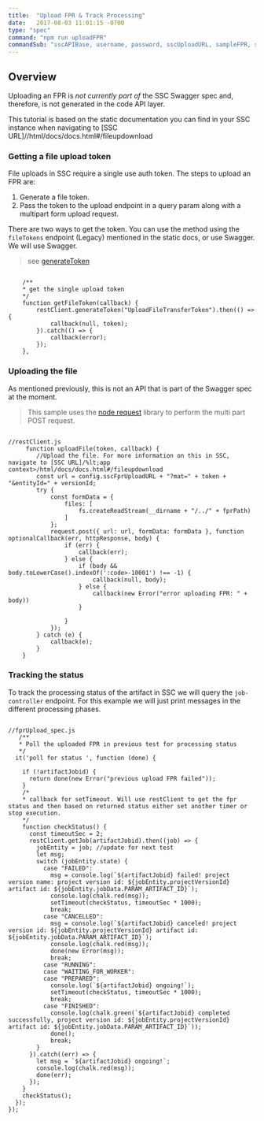```yaml
---
title:  "Upload FPR & Track Processing"
date:   2017-08-03 11:01:15 -0700
type: "spec"
command: "npm run uploadFPR"
commandSub: "sscAPIBase, username, password, sscUploadURL, sampleFPR, sampleFPRVersionId"
---
```

## Overview
Uploading an FPR is *not currently part of* the SSC Swagger spec and, therefore, is not generated in the code API layer.

This tutorial is based on the static documentation you can find in your SSC instance when navigating to 
[SSC URL]/<app context>/html/docs/docs.html#/fileupdownload

### Getting a file upload token
File uploads in SSC require a single use auth token. The steps to upload an FPR are:
1. Generate a file token.
2. Pass the token to the upload endpoint in a query param along with a multipart form upload request.

There are two ways to get the token. You can use the method using the ```fileTokens``` endpoint (Legacy) mentioned in the static docs, or use Swagger.
We will use Swagger.
> see [generateToken](#/2017/08/03/generateToken)
<pre><code class="javascript">
    /**
    * get the single upload token
    */
    function getFileToken(callback) {
        restClient.generateToken("UploadFileTransferToken").then(() => {
            callback(null, token);
        }).catch(() => {
            callback(error);
        });
    },
</code></pre>

### Uploading the file
As mentioned previously, this is not an API that is part of the Swagger spec at the moment.

> This sample uses the [node request](https://github.com/request/request) library to perform the multi part POST request.

<pre><code class="javascript">
//restClient.js
     function uploadFile(token, callback) {
        //Upload the file. For more information on this in SSC, navigate to [SSC URL]/%lt;app context&gt;/html/docs/docs.html#/fileupdownload
        const url = config.sscFprUploadURL + "?mat=" + token + "&amp;entityId=" + versionId;
        try {
            const formData = {
                files: [
                    fs.createReadStream(__dirname + "/../" + fprPath)
                ]
            };
            request.post({ url: url, formData: formData }, function optionalCallback(err, httpResponse, body) {
                if (err) {
                    callback(err);
                } else {
                    if (body &amp;&amp; body.toLowerCase().indexOf(':code&gt;-10001') !== -1) {
                        callback(null, body);
                    } else {
                        callback(new Error("error uploading FPR: " + body))
                    }

                }
            });
        } catch (e) {
            callback(e);
        }
    }
</code></pre>

### Tracking the status
To track the processing status of the artifact in SSC we will query the ```job-controller``` endpoint. 
For this example we will just print messages in the different processing phases. 

<pre><code class="javascript">
//fprUpload_spec.js
   /**
   * Poll the uploaded FPR in previous test for processing status
   */
  it('poll for status ', function (done) {
    
    if (!artifactJobid) {
      return done(new Error("previous upload FPR failed"));
    }
    /*
    * callback for setTimeout. Will use restClient to get the fpr status and then based on returned status either set another timer or stop execution.
    */
    function checkStatus() {
      const timeoutSec = 2;
      restClient.getJob(artifactJobid).then((job) => {
        jobEntity = job; //update for next test
        let msg;
        switch (jobEntity.state) {
          case "FAILED":
            msg = console.log(`${artifactJobid} failed! project version name: project version id: ${jobEntity.projectVersionId} artifact id: ${jobEntity.jobData.PARAM_ARTIFACT_ID}`);
            console.log(chalk.red(msg));
            setTimeout(checkStatus, timeoutSec * 1000);
            break;
          case "CANCELLED":
            msg = console.log(`${artifactJobid} canceled! project version id: ${jobEntity.projectVersionId} artifact id: ${jobEntity.jobData.PARAM_ARTIFACT_ID}`);
            console.log(chalk.red(msg));
            done(new Error(msg));
            break;
          case "RUNNING":
          case "WAITING_FOR_WORKER":
          case "PREPARED":
            console.log(`${artifactJobid} ongoing!`);
            setTimeout(checkStatus, timeoutSec * 1000);
            break;
          case "FINISHED":
            console.log(chalk.green(`${artifactJobid} completed successfully, project version id: ${jobEntity.projectVersionId} artifact id: ${jobEntity.jobData.PARAM_ARTIFACT_ID}`));
            done();
            break;
        }
      }).catch((err) => {
        let msg = `${artifactJobid} ongoing!`;
        console.log(chalk.red(msg));
        done(err);
      });
    }
    checkStatus();
  });
});
</code></pre>
